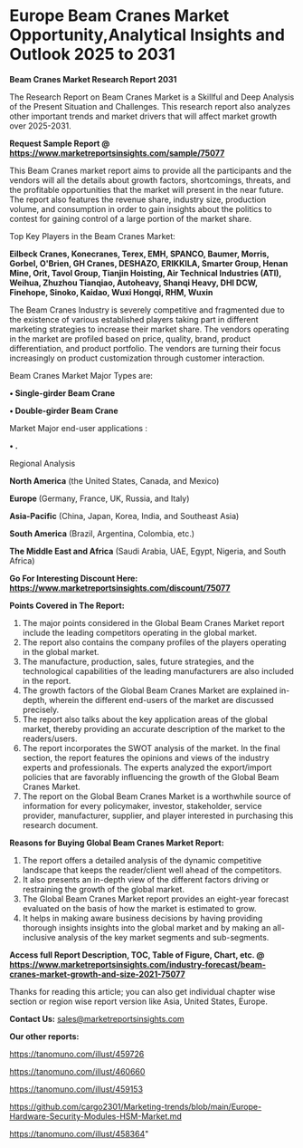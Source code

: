 # Europe Beam Cranes Market Opportunity,Analytical Insights and Outlook 2025 to 2031

<strong>Beam Cranes Market Research Report 2031</strong>

The Research Report on Beam Cranes Market is a Skillful and Deep Analysis of the Present Situation and Challenges. This research report also analyzes other important trends and market drivers that will affect market growth over 2025-2031.

<strong>Request Sample Report @ <a href=https://www.marketreportsinsights.com/sample/75077>https://www.marketreportsinsights.com/sample/75077</a></strong>

This Beam Cranes market report aims to provide all the participants and the vendors will all the details about growth factors, shortcomings, threats, and the profitable opportunities that the market will present in the near future. The report also features the revenue share, industry size, production volume, and consumption in order to gain insights about the politics to contest for gaining control of a large portion of the market share.

Top Key Players in the Beam Cranes Market:

<strong>Eilbeck Cranes, Konecranes, Terex, EMH, SPANCO, Baumer, Morris, Gorbel, O'Brien, GH Cranes, DESHAZO, ERIKKILA, Smarter Group, Henan Mine, Orit, Tavol Group, Tianjin Hoisting, Air Technical Industries (ATI), Weihua, Zhuzhou Tianqiao, Autoheavy, Shanqi Heavy, DHI DCW, Finehope, Sinoko, Kaidao, Wuxi Hongqi, RHM, Wuxin</strong>

The Beam Cranes Industry is severely competitive and fragmented due to the existence of various established players taking part in different marketing strategies to increase their market share. The vendors operating in the market are profiled based on price, quality, brand, product differentiation, and product portfolio. The vendors are turning their focus increasingly on product customization through customer interaction.

Beam Cranes Market Major Types are:

<strong>• Single-girder Beam Crane

• Double-girder Beam Crane</strong>

Market Major end-user applications :

<strong>• .</strong>

Regional Analysis

</u><strong><b>North America</b></strong> (the United States, Canada, and Mexico)

<strong><b>Europe </b></strong>(Germany, France, UK, Russia, and Italy)

<strong><b>Asia-Pacific</b></strong> (China, Japan, Korea, India, and Southeast Asia)

<strong><b>South America</b></strong> (Brazil, Argentina, Colombia, etc.)

<strong><b>The Middle East and Africa</b></strong> (Saudi Arabia, UAE, Egypt, Nigeria, and South Africa)

<strong>Go For Interesting Discount Here: <a href=https://www.marketreportsinsights.com/discount/75077>https://www.marketreportsinsights.com/discount/75077</a></strong>

<strong>Points Covered in The Report:</strong>
<ol>
  <li>The major points considered in the Global Beam Cranes Market report include the leading competitors operating in the global market.</li>
  <li>The report also contains the company profiles of the players operating in the global market.</li>
  <li>The manufacture, production, sales, future strategies, and the technological capabilities of the leading manufacturers are also included in the report.</li>
  <li>The growth factors of the Global Beam Cranes Market are explained in-depth, wherein the different end-users of the market are discussed precisely.</li>
  <li>The report also talks about the key application areas of the global market, thereby providing an accurate description of the market to the readers/users.</li>
  <li>The report incorporates the SWOT analysis of the market. In the final section, the report features the opinions and views of the industry experts and professionals. The experts analyzed the export/import policies that are favorably influencing the growth of the Global Beam Cranes Market.</li>
  <li>The report on the Global Beam Cranes Market is a worthwhile source of information for every policymaker, investor, stakeholder, service provider, manufacturer, supplier, and player interested in purchasing this research document.</li>
</ol>
<strong>Reasons for Buying Global Beam Cranes Market Report:</strong>

<ol>
  <li>The report offers a detailed analysis of the dynamic competitive landscape that keeps the reader/client well ahead of the competitors.</li>
  <li>It also presents an in-depth view of the different factors driving or restraining the growth of the global market.</li>
  <li>The Global Beam Cranes Market report provides an eight-year forecast evaluated on the basis of how the market is estimated to grow.</li>
  <li>It helps in making aware business decisions by having providing thorough insights insights into the global market and by making an all-inclusive analysis of the key market segments and sub-segments.</li>
</ol>
<strong>Access full Report Description, TOC, Table of Figure, Chart, etc. @ <a href=https://www.marketreportsinsights.com/industry-forecast/beam-cranes-market-growth-and-size-2021-75077>https://www.marketreportsinsights.com/industry-forecast/beam-cranes-market-growth-and-size-2021-75077</a></strong>


Thanks for reading this article; you can also get individual chapter wise section or region wise report version like Asia, United States, Europe.

<strong>Contact Us:</strong>
sales@marketreportsinsights.com

<strong>Our other reports:</strong>

<a href=https://tanomuno.com/illust/459726>https://tanomuno.com/illust/459726</a>

<a href=https://tanomuno.com/illust/460660>https://tanomuno.com/illust/460660</a>

<a href=https://tanomuno.com/illust/459153>https://tanomuno.com/illust/459153</a>

<a href=https://github.com/cargo2301/Marketing-trends/blob/main/Europe-Hardware-Security-Modules-HSM-Market.md>https://github.com/cargo2301/Marketing-trends/blob/main/Europe-Hardware-Security-Modules-HSM-Market.md</a>

<a href=https://tanomuno.com/illust/458364>https://tanomuno.com/illust/458364</a>"
